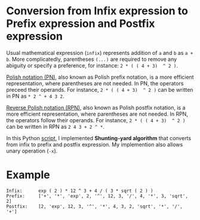 # Conversion from Infix expression to Prefix expression and Postfix expression

Usual mathematical expression (`infix`) represents addition of `a` and `b` as `a + b`. More complicatedly, parentheses `(...)` are required to remove any abiguity or specify a preference, for instance: `2 * ( ( 4 + 3)  ^ 2 )`.

[Polish notation (PN)](https://en.wikipedia.org/wiki/Polish_notation), also known as Polish prefix notation, is a more efficient representation, where parentheses are not needed. In PN, the operators preceed their operands. For instance, `2 * ( ( 4 + 3)  ^ 2 )` can be written in PN as `* 2 ^ + 4 3 2`.

[Reverse Polish notation (RPN)](https://en.wikipedia.org/wiki/Reverse_Polish_notation),  also known as Polish postfix notation,  is a more efficient representation, where parentheses are not needed. In RPN, the operators follow their operands. For instance, `2 * ( ( 4 + 3)  ^ 2 )` can be written in RPN as `2 4 3 + 2 ^ *`.

In this Python [script](eq_representation.py), I implemented **Shunting-yard algorithm** that converts from infix to prefix and postfix expression. My implemention also allows unary operation (`-x`).

# Example

```
Infix:      exp ( 2 ) * 12 ^ 3 + 4 / ( 3 * sqrt ( 2 ) )
Prefix:     ['+', '*', 'exp', 2, '^', 12, 3, '/', 4, '*', 3, 'sqrt', 2]
Postfix:    [2, 'exp', 12, 3, '^', '*', 4, 3, 2, 'sqrt', '*', '/', '+']
```